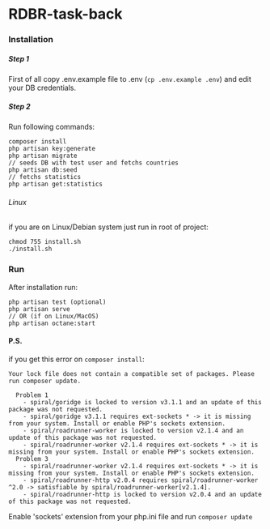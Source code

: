 # RDBR-task-back

### Installation
##### Step 1
First of all copy .env.example file to .env (`cp .env.example .env`) and edit your DB credentials.
##### Step 2
Run following commands:
```
composer install
php artisan key:generate
php artisan migrate
// seeds DB with test user and fetchs countries
php artisan db:seed
// fetchs statistics
php artisan get:statistics
```
###### Linux
if you are on Linux/Debian system just run in root of project:
```
chmod 755 install.sh
./install.sh
```

### Run
After installation run:
```
php artisan test (optional)
php artisan serve
// OR (if on Linux/MacOS)
php artisan octane:start
```

#### P.S.

if you get this error on `composer install`:
```
Your lock file does not contain a compatible set of packages. Please run composer update.

  Problem 1
    - spiral/goridge is locked to version v3.1.1 and an update of this package was not requested.
    - spiral/goridge v3.1.1 requires ext-sockets * -> it is missing from your system. Install or enable PHP's sockets extension.
    - spiral/roadrunner-worker is locked to version v2.1.4 and an update of this package was not requested.
    - spiral/roadrunner-worker v2.1.4 requires ext-sockets * -> it is missing from your system. Install or enable PHP's sockets extension.
  Problem 3
    - spiral/roadrunner-worker v2.1.4 requires ext-sockets * -> it is missing from your system. Install or enable PHP's sockets extension.
    - spiral/roadrunner-http v2.0.4 requires spiral/roadrunner-worker ^2.0 -> satisfiable by spiral/roadrunner-worker[v2.1.4].
    - spiral/roadrunner-http is locked to version v2.0.4 and an update of this package was not requested.
```
Enable 'sockets' extension from your php.ini file and run `composer update`